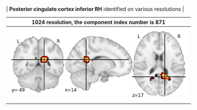 


| **Posterior cingulate cortex inferior RH** identified on various resolutions |

| 1024 resolution, the component index number is 871|  
|:---:|  
| ![Component 1024](../1024/final/871.jpg "From component 1024: Posterior cingulate cortex inferior RH") |